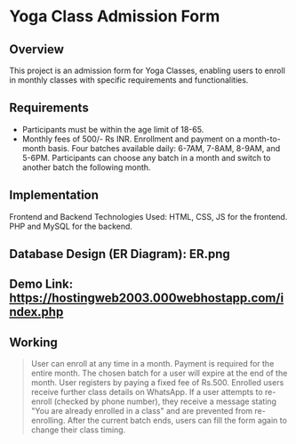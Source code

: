 # Yoga Class Admission Form

## Overview
This project is an admission form for Yoga Classes, enabling users to enroll in monthly classes with specific requirements and functionalities.

## Requirements
- Participants must be within the age limit of 18-65.
- Monthly fees of 500/- Rs INR.
Enrollment and payment on a month-to-month basis.
Four batches available daily: 6-7AM, 7-8AM, 8-9AM, and 5-6PM.
Participants can choose any batch in a month and switch to another batch the following month.

## Implementation
Frontend and Backend Technologies Used:
HTML, CSS, JS for the frontend.
PHP and MySQL for the backend.

## Database Design (ER Diagram): ER.png
## Demo Link: https://hostingweb2003.000webhostapp.com/index.php

## Working
>User can enroll at any time in a month.
>Payment is required for the entire month.
>The chosen batch for a user will expire at the end of the month.
>User registers by paying a fixed fee of Rs.500.
>Enrolled users receive further class details on WhatsApp.
>If a user attempts to re-enroll (checked by phone number), they receive a message stating "You are already enrolled in a class" and are prevented from re-enrolling.
>After the current batch ends, users can fill the form again to change their class timing.
